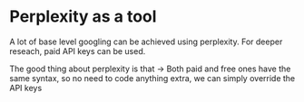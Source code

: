 # Perplexity as a tool

A lot of base level googling can be achieved using perplexity. For deeper reseach, paid API keys can be used.

The good thing about perplexity is that -> Both paid and free ones have the same syntax, so no need to code anything extra, we can simply override the API keys
